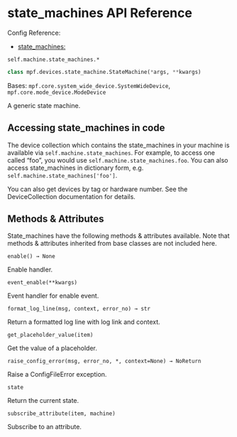 # state_machines API Reference

Config Reference:

* [state_machines:](../../../config/state_machines.md)

`self.machine.state_machines.*`

``` python
class mpf.devices.state_machine.StateMachine(*args, **kwargs)
```

Bases: `mpf.core.system_wide_device.SystemWideDevice`, `mpf.core.mode_device.ModeDevice`

A generic state machine.

## Accessing state_machines in code

The device collection which contains the state_machines in your machine is available via `self.machine.state_machines`. For example, to access one called “foo”, you would use `self.machine.state_machines.foo`. You can also access state_machines in dictionary form, e.g. `self.machine.state_machines['foo']`.

You can also get devices by tag or hardware number. See the DeviceCollection documentation for details.

## Methods & Attributes

State_machines have the following methods & attributes available. Note that methods & attributes inherited from base classes are not included here.

`enable() → None`

Enable handler.

`event_enable(**kwargs)`

Event handler for enable event.

`format_log_line(msg, context, error_no) → str`

Return a formatted log line with log link and context.

`get_placeholder_value(item)`

Get the value of a placeholder.

`raise_config_error(msg, error_no, *, context=None) → NoReturn`

Raise a ConfigFileError exception.

`state`

Return the current state.

`subscribe_attribute(item, machine)`

Subscribe to an attribute.
